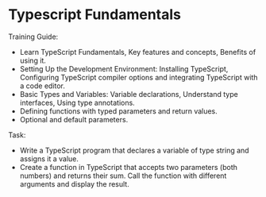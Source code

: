# Typescript Fundamentals

Training Guide:

- Learn TypeScript Fundamentals, Key features and concepts, Benefits of using it.
- Setting Up the Development Environment: Installing TypeScript, Configuring TypeScript compiler options and integrating TypeScript with a code editor.
- Basic Types and Variables: Variable declarations,  Understand type interfaces, Using type annotations.
- Defining functions with typed parameters and return values.
- Optional and default parameters.
	
Task:

- Write a TypeScript program that declares a variable of type string and assigns it a value. 
- Create a function in TypeScript that accepts two parameters (both numbers) and returns their sum. Call the function with different arguments and display the result.